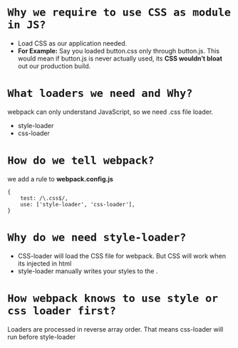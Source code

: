 # **`Why we require to use CSS as module in JS?`**

- Load CSS as our application needed.
- **For Example:** Say you loaded button.css only through button.js. This would mean if button.js is never actually used, its **CSS wouldn’t bloat** out our production build.

# **`What loaders we need and Why?`**

webpack can only understand JavaScript, so we need .css file loader.
- style-loader
- css-loader

# **`How do we tell webpack?`**

we add a rule to **webpack.config.js**
```
{
    test: /\.css$/,
    use: ['style-loader', 'css-loader'],
}
```

# **`Why do we need style-loader?`**

- CSS-loader will load the CSS file for webpack. But CSS will work when its injected in html
- style-loader manually writes your styles to the <head>.

# **`How webpack knows to use style or css loader first?`**
Loaders are processed in reverse array order. That means css-loader will run before style-loader
